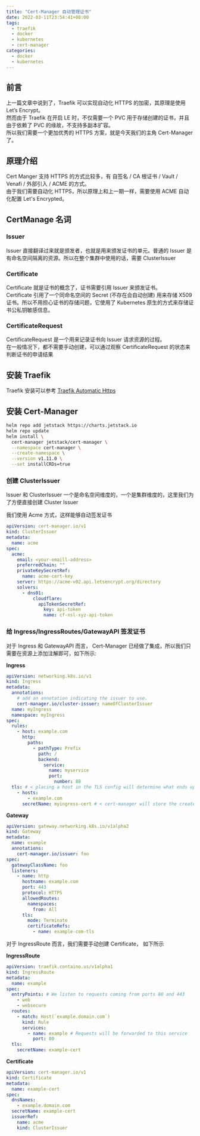 ```yaml
---
title: "Cert-Manager 自动管理证书"
date: 2022-03-11T23:54:41+08:00
tags:
  - traefik
  - docker
  - kubernetes
  - cert-manager
categories:
  - docker
  - kubernetes
---
```


## 前言

上一篇文章中说到了，Traefik 可以实现自动化 HTTPS 的加密，其原理是使用 Let’s Encrypt。  
然而由于 Traefik 在开启 LE 时，不仅需要一个 PVC 用于存储创建的证书，并且由于依赖了 PVC 的缘故，不支持多副本扩容。  
所以我们需要一个更加优秀的 HTTPS 方案，就是今天我们的主角 Cert-Manager 了。

## 原理介绍

Cert Manger 支持 HTTPS 的方式比较多，有 自签名 / CA 根证书 / Vault / Venafi / 外部引入 / ACME 的方式。  
由于我们需要自动化 HTTPS，所以原理上和上一期一样，需要使用 ACME 自动化配置 Let's Encrypted。

## CertManage 名词

### Issuer

Issuer 直接翻译过来就是颁发者，也就是用来颁发证书的单元。普通的 Issuer 是有命名空间隔离的资源。所以在整个集群中使用的话，需要 ClusterIssuer

### Certificate

Certificate 就是证书的概念了，证书需要引用 Issuer 来颁发证书。  
Certificate 引用了一个同命名空间的 Secret (不存在会自动创建) 用来存储 X509 证书。所以不用担心证书的存储问题，它使用了 Kubernetes 原生的方式来存储证书公私钥敏感信息。

### CertificateRequest

CertificateRequest 是一个用来记录证书向 Issuer 请求资源的过程。  
在一般情况下，都不需要手动创建，可以通过观察 CertificateRequest 的状态来判断证书的申请结果

## 安装 Traefik

Traefik 安装可以参考 [Traefik Automatic Https](https://blog.incubator4.com/post/traefik-automatic-https/)

## 安装 Cert-Manager

```bash
helm repo add jetstack https://charts.jetstack.io
helm repo update
helm install \
  cert-manager jetstack/cert-manager \
  --namespace cert-manager \
  --create-namespace \
  --version v1.11.0 \
  --set installCRDs=true
```

### 创建 ClusterIssuer

Issuer 和 ClusterIssuer 一个是命名空间维度的，一个是集群维度的，这里我们为了方便直接创建 Cluster Issuer

我们使用 Acme 方式，这样能够自动签发证书

```yaml
apiVersion: cert-manager.io/v1
kind: ClusterIssuer
metadata:
  name: acme
spec:
  acme:
    email: <your-emaill-address>
    preferredChain: ""
    privateKeySecretRef:
      name: acme-cert-key
    server: https://acme-v02.api.letsencrypt.org/directory
    solvers:
      - dns01:
          cloudflare:
            apiTokenSecretRef:
              key: api-token
              name: cf-nsl-xyz-api-token
```

### 给 Ingress/IngressRoutes/GatewayAPI 签发证书

对于 Ingress 和 GatewayAPI 而言， Cert-Manager 已经做了集成，所以我们只需要在资源上添加注解即可，如下所示:

**Ingress**

```yaml
apiVersion: networking.k8s.io/v1
kind: Ingress
metadata:
  annotations:
    # add an annotation indicating the issuer to use.
    cert-manager.io/cluster-issuer: nameOfClusterIssuer
  name: myIngress
  namespace: myIngress
spec:
  rules:
    - host: example.com
      http:
        paths:
          - pathType: Prefix
            path: /
            backend:
              service:
                name: myservice
                port:
                  number: 80
  tls: # < placing a host in the TLS config will determine what ends up in the cert's subjectAltNames
    - hosts:
        - example.com
      secretName: myingress-cert # < cert-manager will store the created certificate in this secret.
```

**Gateway**

```yaml
apiVersion: gateway.networking.k8s.io/v1alpha2
kind: Gateway
metadata:
  name: example
  annotations:
    cert-manager.io/issuer: foo
spec:
  gatewayClassName: foo
  listeners:
    - name: http
      hostname: example.com
      port: 443
      protocol: HTTPS
      allowedRoutes:
        namespaces:
          from: All
      tls:
        mode: Terminate
        certificateRefs:
          - name: example-com-tls
```

对于 IngressRoute 而言，我们需要手动创建 Certificate， 如下所示

**IngressRoute**

```yaml
apiVersion: traefik.containo.us/v1alpha1
kind: IngressRoute
metadata:
  name: example
spec:
  entryPoints: # We listen to requests coming from ports 80 and 443
    - web
    - websecure
  routes:
    - match: Host(`example.domain.com`)
      kind: Rule
      services:
        - name: example # Requests will be forwarded to this service
          port: 80
  tls:
    secretName: example-cert
```

**Certificate**

```yaml
apiVersion: cert-manager.io/v1
kind: Certificate
metadata:
  name: example-cert
spec:
  dnsNames:
    - example.domain.com
  secretName: example-cert
  issuerRef:
    name: acme
    kind: ClusterIssuer
```
